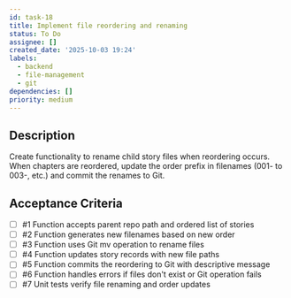 ```yaml
---
id: task-18
title: Implement file reordering and renaming
status: To Do
assignee: []
created_date: '2025-10-03 19:24'
labels:
  - backend
  - file-management
  - git
dependencies: []
priority: medium
---
```


## Description

<!-- SECTION:DESCRIPTION:BEGIN -->
Create functionality to rename child story files when reordering occurs. When chapters are reordered, update the order prefix in filenames (001- to 003-, etc.) and commit the renames to Git.
<!-- SECTION:DESCRIPTION:END -->

## Acceptance Criteria
<!-- AC:BEGIN -->
- [ ] #1 Function accepts parent repo path and ordered list of stories
- [ ] #2 Function generates new filenames based on new order
- [ ] #3 Function uses Git mv operation to rename files
- [ ] #4 Function updates story records with new file paths
- [ ] #5 Function commits the reordering to Git with descriptive message
- [ ] #6 Function handles errors if files don't exist or Git operation fails
- [ ] #7 Unit tests verify file renaming and order updates
<!-- AC:END -->

